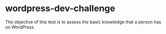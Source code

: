 # wordpress-dev-challenge
The objective of this test is to assess the basic knowledge that a person has on WordPress
